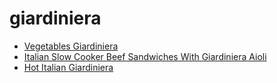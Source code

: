 # giardiniera

 * [Vegetables Giardiniera](../index/v/vegetables-giardiniera-1322.json)
 * [Italian Slow Cooker Beef Sandwiches With Giardiniera Aioli](../index/i/italian-slow-cooker-beef-sandwiches-with-giardiniera-aioli.json)
 * [Hot Italian Giardiniera](../index/h/hot-italian-giardiniera.json)
